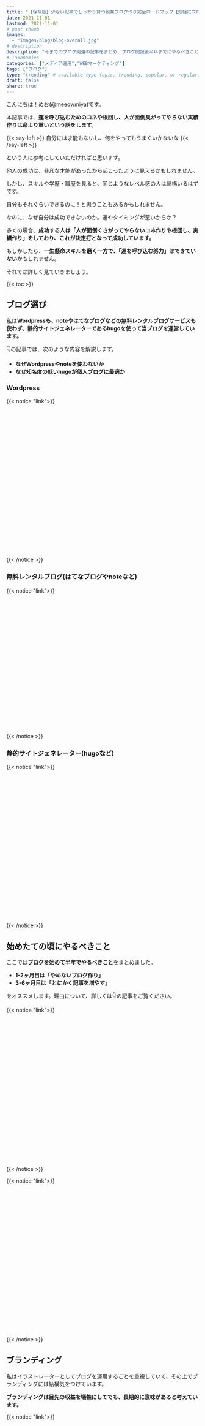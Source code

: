 ```yaml
---
title: "【保存版】少ない記事でしっかり育つ副業ブログ作り完全ロードマップ【気軽にブログを始めてみたい人向け】"
date: 2021-11-01
lastmod: 2021-11-01
# post thumb
images:
  - "images/blog/blog-overall.jpg"
# description
description: "今までのブログ関連の記事をまとめ、ブログ開設後半年までにやるべきことを全てまとめました。"
# Taxonomies
categories: ["メディア運用","WEBマーケティング"]
tags: ["ブログ"]
type: "trending" # available type (epic, trending, popular, or regular)
draft: false
share: true
---
```


こんにちは！めお(<a href="https://twitter.com/meeowmiya" target="_blank">@meeowmiya</a>)です。

本記事では、<span class="keiko-red">**運を呼び込むためのコネや根回し、人が面倒臭がってやらない実績作りは命より重いという話をします。**</span>

{{< say-left >}}
自分には才能もないし、何をやってもうまくいかないな
{{< /say-left >}}

という人に参考にしていただければと思います。

他人の成功は、非凡な才能があったから起こったように見えるかもしれません。

しかし、スキルや学歴・職歴を見ると、同じようなレベル感の人は結構いるはずです。

自分もそれぐらいできるのに！と思うこともあるかもしれません。

なのに、なぜ自分は成功できないのか。運やタイミングが悪いからか？

多くの場合、<span class="keiko-red">**成功する人は「人が面倒くさがってやらないコネ作りや根回し、実績作り」をしており、これが決定打となって成功しています。**</span>

もしかしたら、<span class="keiko-red">**一生懸命スキルを磨く一方で、「運を呼び込む努力」はできていない**</span>かもしれません。

それでは詳しく見ていきましょう。

{{< toc >}}

## ブログ選び

私は<span class="keiko-red">**Wordpressも、noteやはてなブログなどの無料レンタルブログサービスも使わず、静的サイトジェネレーターであるhugoを使って当ブログを運営しています。**</span>

👇の記事では、次のような内容を解説します。

* **なぜWordpressやnoteを使わないか**
* **なぜ知名度の低いhugoが個人ブログに最適か**

### Wordpress
{{< notice "link">}}
<div class="iframely-embed"><div class="iframely-responsive" style="padding-bottom: 52.25%; padding-top: 120px;"><a href="https://menglish.jp/post/wordpress-not-really/" data-iframely-url="//cdn.iframe.ly/t9Uuwja"></a></div></div><script async src="//cdn.iframe.ly/embed.js" charset="utf-8"></script>
{{< /notice >}}

### 無料レンタルブログ(はてなブログやnoteなど)
{{< notice "link">}}
<div class="iframely-embed"><div class="iframely-responsive" style="padding-bottom: 45.4545%; padding-top: 120px;"><a href="https://menglish.jp/post/note-not-really/" data-iframely-url="//cdn.iframe.ly/906Ba69"></a></div></div><script async src="//cdn.iframe.ly/embed.js" charset="utf-8"></script>
{{< /notice >}}

### 静的サイトジェネレーター(hugoなど)
{{< notice "link">}}
<div class="iframely-embed"><div class="iframely-responsive" style="padding-bottom: 52.25%; padding-top: 120px;"><a href="https://menglish.jp/post/hugo-intro/" data-iframely-url="//cdn.iframe.ly/kEoFjey"></a></div></div><script async src="//cdn.iframe.ly/embed.js" charset="utf-8"></script>
{{< /notice >}}


## 始めたての頃にやるべきこと

ここでは<span class="keiko-red">**ブログを始めて半年でやるべきこと**</span>をまとめました。

* **1-2ヶ月目は「やめないブログ作り」**
* **3-6ヶ月目は「とにかく記事を増やす」**

をオススメします。理由について、詳しくは👇の記事をご覧ください。

{{< notice "link">}}
<div class="iframely-embed"><div class="iframely-responsive" style="padding-bottom: 52.25%; padding-top: 120px;"><a href="https://menglish.jp/post/blog-first-months/" data-iframely-url="//cdn.iframe.ly/nylzbdp"></a></div></div><script async src="//cdn.iframe.ly/embed.js" charset="utf-8"></script>
{{< /notice >}}

{{< notice "link">}}
<div class="iframely-embed"><div class="iframely-responsive" style="padding-bottom: 52.25%; padding-top: 120px;"><a href="https://menglish.jp/post/blog-hundred-entry/" data-iframely-url="//cdn.iframe.ly/SaxLJAF"></a></div></div><script async src="//cdn.iframe.ly/embed.js" charset="utf-8"></script>
{{< /notice >}}


## ブランディング

私はイラストレーターとしてブログを運用することを重視していて、その上でブランディングには結構気をつけています。

<span class="keiko-red">**ブランディングは目先の収益を犠牲にしてでも、長期的に意味があると考えています。**</span>

{{< notice "link">}}
<div class="iframely-embed"><div class="iframely-responsive" style="padding-bottom: 52.25%; padding-top: 120px;"><a href="https://menglish.jp/post/illustrator-blog/" data-iframely-url="//cdn.iframe.ly/RB1XNag"></a></div></div><script async src="//cdn.iframe.ly/embed.js" charset="utf-8"></script>
{{< /notice >}}

{{< notice "link">}}
<div class="iframely-embed"><div class="iframely-responsive" style="padding-bottom: 52.25%; padding-top: 120px;"><a href="https://menglish.jp/post/strong-online-brand/" data-iframely-url="//cdn.iframe.ly/eKViILe"></a></div></div><script async src="//cdn.iframe.ly/embed.js" charset="utf-8"></script>
{{< /notice >}}


## 記事の作り方

ここでは次のような内容を解説します。

* **ブログネタの探し方**
* **読まれるブログ記事の書き方**
* **アイキャッチの作り方**

{{< notice "link">}}
<div class="iframely-embed"><div class="iframely-responsive" style="padding-bottom: 52.25%; padding-top: 120px;"><a href="https://menglish.jp/post/find-blog-topic/" data-iframely-url="//cdn.iframe.ly/JQjX38C"></a></div></div><script async src="//cdn.iframe.ly/embed.js" charset="utf-8"></script>
{{< /notice >}}

{{< notice "link">}}
<div class="iframely-embed"><div class="iframely-responsive" style="padding-bottom: 52.25%; padding-top: 120px;"><a href="https://menglish.jp/post/blog-bulk-writing/" data-iframely-url="//cdn.iframe.ly/IwNyXmi"></a></div></div><script async src="//cdn.iframe.ly/embed.js" charset="utf-8"></script>
{{< /notice >}}

{{< notice "link">}}
<div class="iframely-embed"><div class="iframely-responsive" style="padding-bottom: 52.25%; padding-top: 120px;"><a href="https://menglish.jp/post/eyecatch/" data-iframely-url="//cdn.iframe.ly/DugAMCK"></a></div></div><script async src="//cdn.iframe.ly/embed.js" charset="utf-8"></script>
{{< /notice >}}


## SEO対策

ブログ開設初期のSEO対策について解説しています。

{{< notice "link">}}
<div class="iframely-embed"><div class="iframely-responsive" style="padding-bottom: 52.25%; padding-top: 120px;"><a href="https://menglish.jp/post/seo-for-new-website/" data-iframely-url="//cdn.iframe.ly/2LY7kQW"></a></div></div><script async src="//cdn.iframe.ly/embed.js" charset="utf-8"></script>
{{< /notice >}}

## トラブルシューティング

初心者の人が特につまづきやすいGoogleアドセンスとTwitterカードのセットアップについて解説します。

### Googleアドセンス

{{< notice "link">}}
<div class="iframely-embed"><div class="iframely-responsive" style="padding-bottom: 52.25%; padding-top: 120px;"><a href="https://menglish.jp/post/adsense-prep/" data-iframely-url="//cdn.iframe.ly/JLllhZq"></a></div></div><script async src="//cdn.iframe.ly/embed.js" charset="utf-8"></script>
{{< /notice >}}

{{< notice "link">}}
<div class="iframely-embed"><div class="iframely-responsive" style="padding-bottom: 52.25%; padding-top: 120px;"><a href="https://menglish.jp/post/adsense-site-unavailable/" data-iframely-url="//cdn.iframe.ly/BMKsE4v"></a></div></div><script async src="//cdn.iframe.ly/embed.js" charset="utf-8"></script>
{{< /notice >}}


### Twitterカード

{{< notice "link">}}
<div class="iframely-embed"><div class="iframely-responsive" style="padding-bottom: 52.25%; padding-top: 120px;"><a href="https://menglish.jp/post/twitter-card-image/" data-iframely-url="//cdn.iframe.ly/Tuw4gd7"></a></div></div><script async src="//cdn.iframe.ly/embed.js" charset="utf-8"></script>
{{< /notice >}}


## アドバイス検証実録

<span class="keiko-red">**有名ブロガーやインフルエンサーが中心にオススメしている方法を実際に行って検証しました。**</span>

### 毎日更新

{{< notice "link">}}
<div class="iframely-embed"><div class="iframely-responsive" style="padding-bottom: 52.25%; padding-top: 120px;"><a href="https://menglish.jp/post/post-everyday/" data-iframely-url="//cdn.iframe.ly/lab5o2Z"></a></div></div><script async src="//cdn.iframe.ly/embed.js" charset="utf-8"></script>
{{< /notice >}}

### とりあえず100記事

{{< notice "link">}}
<div class="iframely-embed"><div class="iframely-responsive" style="padding-bottom: 52.25%; padding-top: 120px;"><a href="https://menglish.jp/post/blog-hundred-entry/" data-iframely-url="//cdn.iframe.ly/SaxLJAF"></a></div></div><script async src="//cdn.iframe.ly/embed.js" charset="utf-8"></script>
{{< /notice >}}

## まとめ

以上「少ない記事でしっかり育つ副業ブログ作り完全ロードマップ」でした！
「役に立った」と思っていただけたら、シェアいただけますと幸いです。ブログやWEBサイトなどでのご紹介もとても嬉しいです!